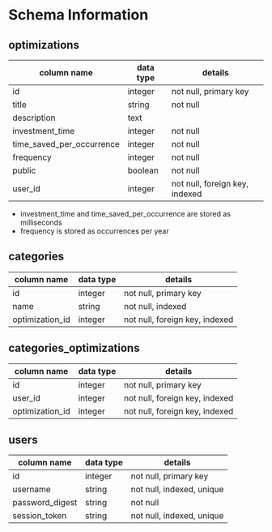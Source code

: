 # Schema Information

## optimizations
column name               | data type | details
--------------------------|-----------|-----------------------
id                        | integer   | not null, primary key
title                     | string    | not null
description               | text      |
investment_time           | integer   | not null
time_saved_per_occurrence | integer   | not null
frequency                 | integer   | not null
public                    | boolean   | not null
user_id                   | integer   | not null, foreign key, indexed

* investment_time and time_saved_per_occurrence are stored as milliseconds
* frequency is stored as occurrences per year

## categories
column name     | data type | details
----------------|-----------|-----------------------
id              | integer   | not null, primary key
name            | string    | not null, indexed
optimization_id | integer   | not null, foreign key, indexed

## categories_optimizations
column name     | data type | details
----------------|-----------|-----------------------
id              | integer   | not null, primary key
user_id         | integer   | not null, foreign key, indexed
optimization_id | integer   | not null, foreign key, indexed

## users
column name     | data type | details
----------------|-----------|-----------------------
id              | integer   | not null, primary key
username        | string    | not null, indexed, unique
password_digest | string    | not null
session_token   | string    | not null, indexed, unique
